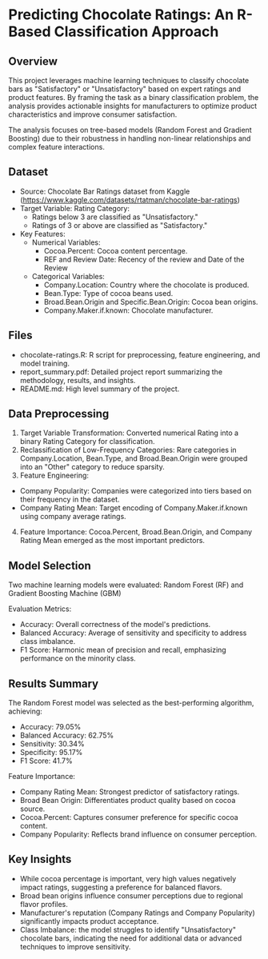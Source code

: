 # Predicting Chocolate Ratings: An R-Based Classification Approach

## Overview 
This project leverages machine learning techniques to classify chocolate bars as "Satisfactory" or "Unsatisfactory" based on expert ratings and product features. By framing the task as a binary classification problem, the analysis provides actionable insights for manufacturers to optimize product characteristics and improve consumer satisfaction.

The analysis focuses on tree-based models (Random Forest and Gradient Boosting) due to their robustness in handling non-linear relationships and complex feature interactions.

## Dataset 
- Source: Chocolate Bar Ratings dataset from Kaggle (https://www.kaggle.com/datasets/rtatman/chocolate-bar-ratings)
- Target Variable: Rating Category:
  - Ratings below 3 are classified as "Unsatisfactory."
  - Ratings of 3 or above are classified as "Satisfactory."
- Key Features:
  - Numerical Variables:
    - Cocoa.Percent: Cocoa content percentage.
    - REF and Review Date: Recency of the review and Date of the Review
  - Categorical Variables:
    - Company.Location: Country where the chocolate is produced.
    - Bean.Type: Type of cocoa beans used.
    - Broad.Bean.Origin and Specific.Bean.Origin: Cocoa bean origins.
    - Company.Maker.if.known: Chocolate manufacturer.

## Files

- chocolate-ratings.R: R script for preprocessing, feature engineering, and model training. 
- report_summary.pdf: Detailed project report summarizing the methodology, results, and insights.
- README.md: High level summary of the project.

## Data Preprocessing
1. Target Variable Transformation: Converted numerical Rating into a binary Rating Category for classification.
2. Reclassification of Low-Frequency Categories: Rare categories in Company.Location, Bean.Type, and Broad.Bean.Origin were grouped into an "Other" category to reduce sparsity.
3. Feature Engineering:
  - Company Popularity: Companies were categorized into tiers based on their frequency in the dataset.
  - Company Rating Mean: Target encoding of Company.Maker.if.known using company average ratings.
4. Feature Importance: Cocoa.Percent, Broad.Bean.Origin, and Company Rating Mean emerged as the most important predictors.

## Model Selection
Two machine learning models were evaluated: Random Forest (RF) and Gradient Boosting Machine (GBM)

Evaluation Metrics:
- Accuracy: Overall correctness of the model's predictions.
- Balanced Accuracy: Average of sensitivity and specificity to address class imbalance.
- F1 Score: Harmonic mean of precision and recall, emphasizing performance on the minority class.

## Results Summary

The Random Forest model was selected as the best-performing algorithm, achieving:
- Accuracy: 79.05%
- Balanced Accuracy: 62.75%
- Sensitivity: 30.34%
- Specificity: 95.17%
- F1 Score: 41.7%

Feature Importance:
- Company Rating Mean: Strongest predictor of satisfactory ratings.
- Broad Bean Origin: Differentiates product quality based on cocoa source.
- Cocoa.Percent: Captures consumer preference for specific cocoa content.
- Company Popularity: Reflects brand influence on consumer perception.

## Key Insights 
- While cocoa percentage is important, very high values negatively impact ratings, suggesting a preference for balanced flavors.
- Broad bean origins influence consumer perceptions due to regional flavor profiles.
- Manufacturer's reputation (Company Ratings and Company Popularity) significantly impacts product acceptance.
- Class Imbalance: the model struggles to identify "Unsatisfactory" chocolate bars, indicating the need for additional data or advanced techniques to improve sensitivity.
